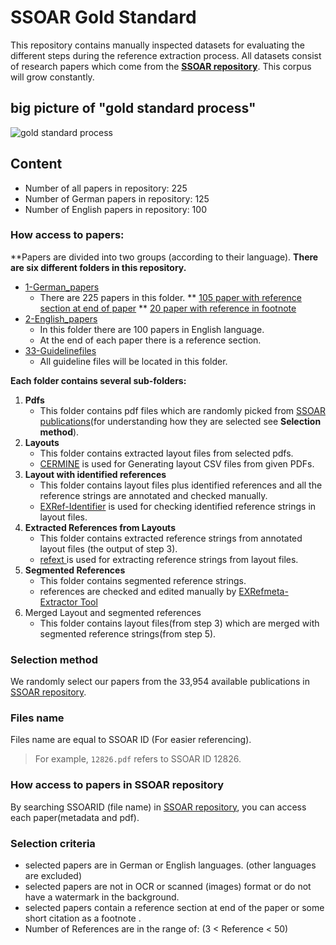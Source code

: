 # SSOAR Gold Standard
This repository contains manually inspected datasets for evaluating the different steps during the reference extraction process. 
All datasets consist of research papers which come from the **[SSOAR repository](http://www.ssoar.info/)**. 
This corpus will grow constantly.

## big picture of "gold standard process"
![gold standard process](https://github.com/exciteproject/ssoar-gold-standard/blob/master/3-Guidelinefiles/goldstandard-process.PNG "gold standard process")

## Content
* Number of all papers in repository: 225
* Number of German papers in repository: 125
* Number of English papers in repository: 100


### How access to papers:
**Papers are divided into two groups (according to their language).
**There are six different folders in this repository.**
* [1-German_papers](1-German_papers)
    * There are 225 papers in this folder.
    ** [105 paper with reference section at end of paper](1-German_papers/1-German_papers(with_reference_section_at_end_of_paper))
    ** [20 paper with reference in footnote](1-German_papers/2-German_papers(with_reference_in_footnote))
* [2-English_papers](2-English_papers)
    * In this folder there are 100 papers in English language.
    * At the end of each paper there is a reference section.
* [33-Guidelinefiles](3-Guidelinefiles/)
   * All guideline files will be located in this folder.

    
**Each folder contains several sub-folders:**
1. **Pdfs**
    * This folder contains pdf files which are randomly picked from [SSOAR publications](http://www.ssoar.info/)(for understanding how they are selected see **Selection method**).
2. **Layouts**
    * This folder contains extracted layout files from selected pdfs.
    * [CERMINE](https://github.com/CeON/CERMINE) is used for Generating layout CSV files from given PDFs.
3. **Layout with identified references**
    * This folder contains layout files plus identified references and all the reference strings are annotated and checked manually.
    * [EXRef-Identifier](https://github.com/exciteproject/Annotator_tool/tree/master/Annotatortool1) is used for checking identified reference strings in layout files.
4. **Extracted References from Layouts**
    * This folder contains extracted reference strings from annotated layout files (the output of step 3).
    * [refext ](https://github.com/exciteproject/refext) is used for extracting reference strings from layout files.
5. **Segmented References**
    * This folder contains segmented reference strings.
    * references are checked and edited manually by [EXRefmeta-Extractor Tool](https://github.com/exciteproject/Annotator_tool/tree/master/Annotatortool2)
6. Merged Layout and segmented references
    * This folder contains layout files(from step 3) which are merged with segmented reference strings(from step 5).

### Selection method
We randomly select our papers from the 33,954 available publications in [SSOAR repository](http://www.ssoar.info/).
### Files name
Files name are equal to SSOAR ID (For easier referencing).
> For example, ``12826.pdf`` refers to SSOAR ID 12826.
### How access to papers in SSOAR repository
By searching SSOARID (file name) in [SSOAR repository](http://www.ssoar.info/), you can access each paper(metadata and pdf).

### Selection criteria
* selected papers are in German or English languages. (other languages are excluded)
* selected papers are not in OCR or scanned (images) format or do not have a watermark in the background.
* selected papers contain a reference section at end of the paper or some short citation as a footnote .
* Number of References are in the range of: (3 < Reference < 50) 
